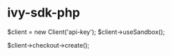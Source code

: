 # ivy-sdk-php

$client = new Client('api-key');
$client->useSandbox();

$client->checkout->create();